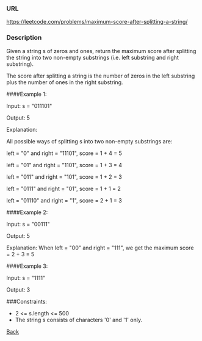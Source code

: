 ### URL

https://leetcode.com/problems/maximum-score-after-splitting-a-string/
### Description

Given a string s of zeros and ones, return the maximum score after splitting the string into two non-empty substrings (i.e. left substring and right substring).

The score after splitting a string is the number of zeros in the left substring plus the number of ones in the right substring.

 

####Example 1:

Input: s = "011101"

Output: 5 

Explanation: 

All possible ways of splitting s into two non-empty substrings are:

left = "0" and right = "11101", score = 1 + 4 = 5 

left = "01" and right = "1101", score = 1 + 3 = 4 

left = "011" and right = "101", score = 1 + 2 = 3 

left = "0111" and right = "01", score = 1 + 1 = 2 

left = "01110" and right = "1", score = 2 + 1 = 3

####Example 2:

Input: s = "00111"

Output: 5

Explanation: When left = "00" and right = "111", we get the maximum score = 2 + 3 = 5

####Example 3:

Input: s = "1111"

Output: 3
 

###Constraints:

* 2 <= s.length <= 500
* The string s consists of characters '0' and '1' only.

[Back](readme.md)
